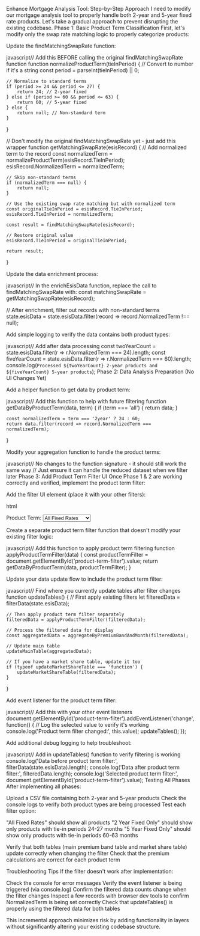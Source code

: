 Enhance Mortgage Analysis Tool: Step-by-Step Approach
I need to modify our mortgage analysis tool to properly handle both 2-year and 5-year fixed rate products. Let's take a gradual approach to prevent disrupting the existing codebase.
Phase 1: Basic Product Term Classification
First, let's modify only the swap rate matching logic to properly categorize products:

Update the findMatchingSwapRate function:

javascript// Add this BEFORE calling the original findMatchingSwapRate function
function normalizeProductTerm(tieInPeriod) {
    // Convert to number if it's a string
    const period = parseInt(tieInPeriod) || 0;
    
    // Normalize to standard terms
    if (period >= 24 && period <= 27) {
        return 24; // 2-year fixed
    } else if (period >= 60 && period <= 63) {
        return 60; // 5-year fixed
    } else {
        return null; // Non-standard term
    }
}

// Don't modify the original findMatchingSwapRate yet - just add this wrapper
function getMatchingSwapRate(esisRecord) {
    // Add normalized term to the record
    const normalizedTerm = normalizeProductTerm(esisRecord.TieInPeriod);
    esisRecord.NormalizedTerm = normalizedTerm;
    
    // Skip non-standard terms
    if (normalizedTerm === null) {
        return null;
    }
    
    // Use the existing swap rate matching but with normalized term
    const originalTieInPeriod = esisRecord.TieInPeriod;
    esisRecord.TieInPeriod = normalizedTerm;
    
    const result = findMatchingSwapRate(esisRecord);
    
    // Restore original value
    esisRecord.TieInPeriod = originalTieInPeriod;
    
    return result;
}

Update the data enrichment process:

javascript// In the enrichEsisData function, replace the call to findMatchingSwapRate with:
const matchingSwapRate = getMatchingSwapRate(esisRecord);

// After enrichment, filter out records with non-standard terms
state.esisData = state.esisData.filter(record => record.NormalizedTerm !== null);

Add simple logging to verify the data contains both product types:

javascript// Add after data processing
const twoYearCount = state.esisData.filter(r => r.NormalizedTerm === 24).length;
const fiveYearCount = state.esisData.filter(r => r.NormalizedTerm === 60).length;
console.log(`Processed ${twoYearCount} 2-year products and ${fiveYearCount} 5-year products`);
Phase 2: Data Analysis Preparation (No UI Changes Yet)

Add a helper function to get data by product term:

javascript// Add this function to help with future filtering
function getDataByProductTerm(data, term) {
    if (term === 'all') {
        return data;
    }
    
    const normalizedTerm = term === '2year' ? 24 : 60;
    return data.filter(record => record.NormalizedTerm === normalizedTerm);
}

Modify your aggregation function to handle the product terms:

javascript// No changes to the function signature - it should still work the same way
// Just ensure it can handle the reduced dataset when we filter later
Phase 3: Add Product Term Filter UI
Once Phase 1 & 2 are working correctly and verified, implement the product term filter:

Add the filter UI element (place it with your other filters):

html<div class="filter-group">
    <label for="product-term-filter">Product Term:</label>
    <select id="product-term-filter">
        <option value="all" selected>All Fixed Rates</option>
        <option value="2year">2 Year Fixed Only</option>
        <option value="5year">5 Year Fixed Only</option>
    </select>
</div>

Create a separate product term filter function that doesn't modify your existing filter logic:

javascript// Add this function to apply product term filtering
function applyProductTermFilter(data) {
    const productTermFilter = document.getElementById('product-term-filter').value;
    return getDataByProductTerm(data, productTermFilter);
}

Update your data update flow to include the product term filter:

javascript// Find where you currently update tables after filter changes
function updateTables() {
    // First apply existing filters 
    let filteredData = filterData(state.esisData);
    
    // Then apply product term filter separately
    filteredData = applyProductTermFilter(filteredData);
    
    // Process the filtered data for display
    const aggregatedData = aggregateByPremiumBandAndMonth(filteredData);
    
    // Update main table
    updateMainTable(aggregatedData);
    
    // If you have a market share table, update it too
    if (typeof updateMarketShareTable === 'function') {
        updateMarketShareTable(filteredData);
    }
}

Add event listener for the product term filter:

javascript// Add this with your other event listeners
document.getElementById('product-term-filter').addEventListener('change', function() {
    // Log the selected value to verify it's working
    console.log('Product term filter changed:', this.value);
    updateTables();
});

Add additional debug logging to help troubleshoot:

javascript// Add in updateTables() function to verify filtering is working
console.log('Data before product term filter:', filterData(state.esisData).length);
console.log('Data after product term filter:', filteredData.length);
console.log('Selected product term filter:', document.getElementById('product-term-filter').value);
Testing All Phases
After implementing all phases:

Upload a CSV file containing both 2-year and 5-year products
Check the console logs to verify both product types are being processed
Test each filter option:

"All Fixed Rates" should show all products
"2 Year Fixed Only" should show only products with tie-in periods 24-27 months
"5 Year Fixed Only" should show only products with tie-in periods 60-63 months


Verify that both tables (main premium band table and market share table) update correctly when changing the filter
Check that the premium calculations are correct for each product term

Troubleshooting Tips
If the filter doesn't work after implementation:

Check the console for error messages
Verify the event listener is being triggered (via console.log)
Confirm the filtered data counts change when the filter changes
Inspect a few records with browser dev tools to confirm NormalizedTerm is being set correctly
Check that updateTables() is properly using the filtered data for both tables

This incremental approach minimizes risk by adding functionality in layers without significantly altering your existing codebase structure.